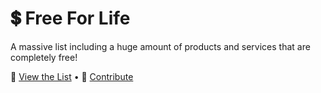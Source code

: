 # 💲 Free For Life
A massive list including a huge amount of products and services that are completely free!

👀 [View the List](https://free-for.life) &bull; 🤝 [Contribute](https://free-for.life/#/contributing)
